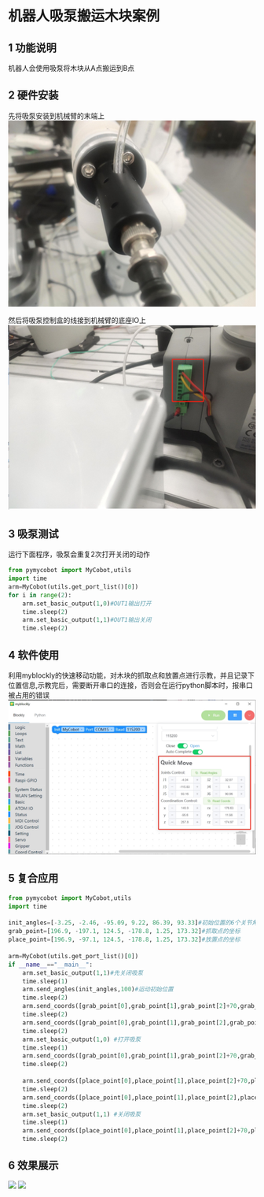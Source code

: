 # 机器人吸泵搬运木块案例

## 1 功能说明
机器人会使用吸泵将木块从A点搬运到B点

## 2 硬件安装
先将吸泵安装到机械臂的末端上
![](./img/4.jpg)

然后将吸泵控制盒的线接到机械臂的底座IO上
![](./img/5.png)

## 3 吸泵测试
运行下面程序，吸泵会重复2次打开关闭的动作
```python
from pymycobot import MyCobot,utils
import time
arm=MyCobot(utils.get_port_list()[0])
for i in range(2):
    arm.set_basic_output(1,0)#OUT1输出打开
    time.sleep(2)
    arm.set_basic_output(1,1)#OUT1输出关闭
    time.sleep(2)

```
## 4 软件使用
利用myblockly的快速移动功能，对木块的抓取点和放置点进行示教，并且记录下位置信息,示教完后，需要断开串口的连接，否则会在运行python脚本时，报串口被占用的错误
![](./img/blockly.png)

## 5 复合应用
```python
from pymycobot import MyCobot,utils
import time

init_angles=[-3.25, -2.46, -95.09, 9.22, 86.39, 93.33]#初始位置的6个关节角度
grab_point=[196.9, -197.1, 124.5, -178.8, 1.25, 173.32]#抓取点的坐标
place_point=[196.9, -97.1, 124.5, -178.8, 1.25, 173.32]#放置点的坐标

arm=MyCobot(utils.get_port_list()[0])
if __name__=="__main__":    
    arm.set_basic_output(1,1)#先关闭吸泵 
    time.sleep(1)  
    arm.send_angles(init_angles,100)#运动初始位置
    time.sleep(2)
    arm.send_coords([grab_point[0],grab_point[1],grab_point[2]+70,grab_point[3],grab_point[4],grab_point[5]],100,1)#运动到抓取点上方70mm
    time.sleep(2)
    arm.send_coords([grab_point[0],grab_point[1],grab_point[2],grab_point[3],grab_point[4],grab_point[5]],100,1)#运动到抓取点
    time.sleep(2)
    arm.set_basic_output(1,0) #打开吸泵
    time.sleep(1)
    arm.send_coords([grab_point[0],grab_point[1],grab_point[2]+70,grab_point[3],grab_point[4],grab_point[5]],100,1)#运动到抓取点上方70mm
    time.sleep(2)

    arm.send_coords([place_point[0],place_point[1],place_point[2]+70,place_point[3],place_point[4],place_point[5]],100,1)#运动到放置点上方70mm
    time.sleep(2)
    arm.send_coords([place_point[0],place_point[1],place_point[2],place_point[3],place_point[4],place_point[5]],100,1)#运动到放置点
    time.sleep(2)
    arm.set_basic_output(1,1) #关闭吸泵
    time.sleep(1)
    arm.send_coords([place_point[0],place_point[1],place_point[2]+70,place_point[3],place_point[4],place_point[5]],100,1)#运动到放置点上方70mm
    time.sleep(2)
```
## 6 效果展示
![](./img/video_pump.gif)
![](./img/video_pump.gif)